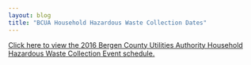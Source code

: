```yaml
---
layout: blog
title: "BCUA Household Hazardous Waste Collection Dates"
---
```


[Click here to view the 2016 Bergen County Utilities Authority Household Hazardous Waste Collection Event schedule.](http://static.rutherford-nj.com/public-works/Posts/Household%20Hazardous.pdf)  

